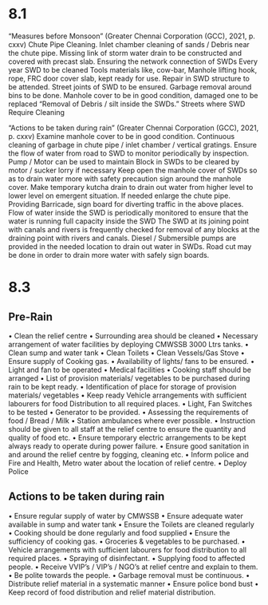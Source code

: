 # 8.1
“Measures before Monsoon” (Greater Chennai Corporation (GCC), 2021, p. cxxv)
Chute Pipe Cleaning. 
Inlet chamber cleaning of sands / Debris near the chute pipe. 
Missing link of storm water drain to be constructed and covered with precast slab. 
Ensuring the network connection of SWDs 
Every year SWD to be cleaned 
Tools materials like, cow-bar, Manhole lifting hook, rope, FRC door cover slab, kept ready for use. 
Repair in SWD structure to be attended.
Street joints of SWD to be ensured. 
Garbage removal around bins to be done. 
Manhole cover to be in good condition, damaged one to be replaced
“Removal of Debris / silt inside the SWDs.”
Streets where SWD Require Cleaning

“Actions to be taken during rain” (Greater Chennai Corporation (GCC), 2021, p. cxxv)
Examine manhole cover to be in good condition. 
Continuous cleaning of garbage in chute pipe / inlet chamber / vertical gratings. 
Ensure the flow of water from road to SWD to monitor periodically by inspection. 
Pump / Motor can be used to maintain 
Block in SWDs to be cleared by motor / sucker lorry if necessary 
Keep open the manhole cover of SWDs so as to drain water more with safety precaution sign around the manhole cover. 
Make temporary kutcha drain to drain out water from higher level to lower level on emergent situation. 
If needed enlarge the chute pipe. 
Providing Barricade, sign board for diverting traffic in the above places. 
Flow of water inside the SWD is periodically monitored to ensure that the water is running full capacity inside the SWD
The SWD at its joining point with canals and rivers is frequently checked for removal of any blocks at the draining point with rivers and canals.
Diesel / Submersible pumps are provided in the needed location to drain out water in SWDs.
Road cut may be done in order to drain more water with safely sign boards.

# 8.3
## Pre-Rain
 • Clean the relief centre 
 • Surrounding area should be cleaned 
 • Necessary arrangement of water facilities by deploying CMWSSB 3000 Ltrs tanks. 
 • Clean sump and water tank 
 • Clean Toilets 
 • Clean Vessels/Gas Stove 
 • Ensure supply of Cooking gas. 
 • Availability of lights/ fans to be ensured. 
 • Light and fan to be operated 
 • Medical facilities 
 • Cooking staff should be arranged 
 • List of provision materials/ vegetables to be purchased during rain to be kept ready. 
 • Identification of place for storage of provision materials/ vegetables 
 • Keep ready Vehicle arrangements with sufficient labourers for food Distribution to all required places.
• Light, Fan Switches to be tested 
• Generator to be provided. 
• Assessing the requirements of food / Bread / Milk • Station ambulances where ever possible. 
• Instruction should be given to all staff at the relief centre to ensure the quantity and quality of food etc. 
• Ensure temporary electric arrangements to be kept always ready to operate during power failure. 
• Ensure good sanitation in and around the relief centre by fogging, cleaning etc. 
• Inform police and Fire and Health, Metro water about the location of relief centre. 
• Deploy Police

## Actions to be taken during rain
 • Ensure regular supply of water by CMWSSB 
 • Ensure adequate water available in sump and water tank 
 • Ensure the Toilets are cleaned regularly 
 • Cooking should be done regularly and food supplied 
 • Ensure the sufficiency of cooking gas. 
 • Groceries & vegetables to be purchased. 
 • Vehicle arrangements with sufficient labourers for food distribution to all required places. 
 • Spraying of disinfectant. 
 • Supplying food to affected people. 
 • Receive VVIP’s / VIP’s / NGO’s at relief centre and explain to them. 
• Be polite towards the people. 
• Garbage removal must be continuous. 
• Distribute relief material in a systematic manner 
• Ensure police bond bust 
• Keep record of food distribution and relief material distribution. 

